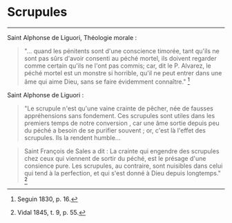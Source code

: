 # Scrupules

***

Saint Alphonse de Liguori, Théologie morale :

> "... quand les pénitents sont d'une conscience timorée, tant qu'ils ne sont pas sûrs d'avoir consenti au péché mortel, ils doivent regarder comme certain qu'ils ne l'ont pas commis; car, dit le P. Alvarez, le péché mortel est un monstre si horrible, qu'il ne peut entrer dans une âme qui aime Dieu, sans se faire évidemment connaître." [^1]

[^1]: Seguin 1830, p. 16.

Saint Alphonse de Liguori :

> "Le scrupule n'est qu'une vaine crainte de pêcher, née de fausses appréhensions sans fondement. Ces scrupules sont utiles dans les premiers temps de notre conversion , car une âme sortie depuis peu du péché a besoin de se purifier souvent ; or, c'est là l'effet des scrupules. Ils la rendent humble...

> Saint François de Sales a dit : La crainte qui engendre des scrupules chez ceux qui viennent de sortir du péché, est le présage d'une consience pure. Les scrupules, au contraire, sont nuisibles dans celui qui tend à la perfection, et qui s'est donné à Dieu depuis longtemps." [^2]

[^2]: Vidal 1845, t. 9, p. 55.

